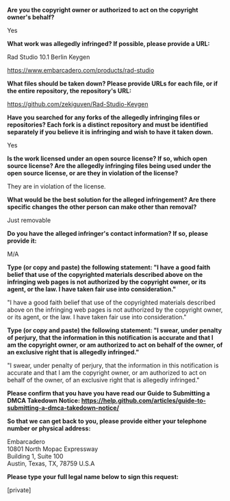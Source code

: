 **Are you the copyright owner or authorized to act on the copyright owner's behalf?**

Yes

**What work was allegedly infringed? If possible, please provide a URL:**

Rad Studio 10.1 Berlin Keygen

https://www.embarcadero.com/products/rad-studio

**What files should be taken down? Please provide URLs for each file, or if the entire repository, the repository's URL:**

https://github.com/zekiguven/Rad-Studio-Keygen

**Have you searched for any forks of the allegedly infringing files or repositories? Each fork is a distinct repository and must be identified separately if you believe it is infringing and wish to have it taken down.**

Yes

**Is the work licensed under an open source license? If so, which open source license? Are the allegedly infringing files being used under the open source license, or are they in violation of the license?**

They are in violation of the license.

**What would be the best solution for the alleged infringement? Are there specific changes the other person can make other than removal?**

Just removable

**Do you have the alleged infringer's contact information? If so, please provide it:**

M/A

**Type (or copy and paste) the following statement: "I have a good faith belief that use of the copyrighted materials described above on the infringing web pages is not authorized by the copyright owner, or its agent, or the law. I have taken fair use into consideration."**

"I have a good faith belief that use of the copyrighted materials described above on the infringing web pages is not authorized by the copyright owner, or its agent, or the law. I have taken fair use into consideration."

**Type (or copy and paste) the following statement: "I swear, under penalty of perjury, that the information in this notification is accurate and that I am the copyright owner, or am authorized to act on behalf of the owner, of an exclusive right that is allegedly infringed."**

"I swear, under penalty of perjury, that the information in this notification is accurate and that I am the copyright owner, or am authorized to act on behalf of the owner, of an exclusive right that is allegedly infringed."

**Please confirm that you have you have read our Guide to Submitting a DMCA Takedown Notice: https://help.github.com/articles/guide-to-submitting-a-dmca-takedown-notice/**

**So that we can get back to you, please provide either your telephone number or physical address:**

Embarcadero  
10801 North Mopac Expressway  
Building 1, Suite 100  
Austin, Texas, TX, 78759 U.S.A  

**Please type your full legal name below to sign this request:**

[private]
